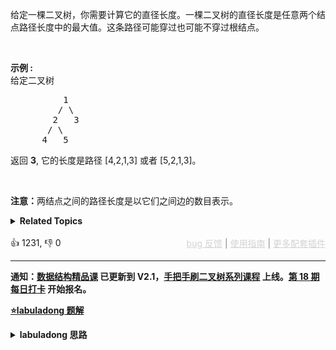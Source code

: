 <p>给定一棵二叉树，你需要计算它的直径长度。一棵二叉树的直径长度是任意两个结点路径长度中的最大值。这条路径可能穿过也可能不穿过根结点。</p>

<p>&nbsp;</p>

<p><strong>示例 :</strong><br> 给定二叉树</br></p>

<pre>          1
         / \
        2   3
       / \     
      4   5    
</pre>

<p>返回&nbsp;<strong>3</strong>, 它的长度是路径 [4,2,1,3] 或者&nbsp;[5,2,1,3]。</p>

<p>&nbsp;</p>

<p><strong>注意：</strong>两结点之间的路径长度是以它们之间边的数目表示。</p>

<details><summary><strong>Related Topics</strong></summary>树 | 深度优先搜索 | 二叉树</details><br>

<div>👍 1231, 👎 0<span style='float: right;'><span style='color: gray;'><a href='https://github.com/labuladong/fucking-algorithm/discussions/939' target='_blank' style='color: lightgray;text-decoration: underline;'>bug 反馈</a> | <a href='https://mp.weixin.qq.com/s/NF8mmVyXVfC1ehdMOsO7Cw' target='_blank' style='color: lightgray;text-decoration: underline;'>使用指南</a> | <a href='https://labuladong.github.io/algo/images/others/%E5%85%A8%E5%AE%B6%E6%A1%B6.jpg' target='_blank' style='color: lightgray;text-decoration: underline;'>更多配套插件</a></span></span></div>

<div id="labuladong"><hr>

**通知：[数据结构精品课](https://aep.h5.xeknow.com/s/1XJHEO) 已更新到 V2.1，[手把手刷二叉树系列课程](https://aep.xet.tech/s/3YGcq3) 上线。[第 18 期每日打卡](https://aep.xet.tech/s/2PLO1n) 开始报名。**



<p><strong><a href="https://labuladong.github.io/article/slug.html?slug=diameter-of-binary-tree" target="_blank">⭐️labuladong 题解</a></strong></p>
<details><summary><strong>labuladong 思路</strong></summary>

## 基本思路

> 本文有视频版：[二叉树/递归的框架思维（纲领篇）](https://www.bilibili.com/video/BV1nG411x77H)

所谓二叉树的直径，就是左右子树的最大深度之和，那么直接的想法是对每个节点计算左右子树的最大高度，得出每个节点的直径，从而得出最大的那个直径。

但是由于 `maxDepth` 也是递归函数，所以上述方式时间复杂度较高。

这题类似 [366. 寻找二叉树的叶子节点](/problems/find-leaves-of-binary-tree)，需要灵活运用二叉树的后序遍历，在 `maxDepth` 的后序遍历位置顺便计算最大直径。

**详细题解：[东哥带你刷二叉树（纲领篇）](https://labuladong.github.io/article/fname.html?fname=二叉树总结)**

**标签：[二叉树](https://mp.weixin.qq.com/mp/appmsgalbum?__biz=MzAxODQxMDM0Mw==&action=getalbum&album_id=2121994699837177859)，后序遍历**

## 解法代码

<div class="tab-panel"><div class="tab-nav">
<button data-tab-item="cpp" class="tab-nav-button btn " data-tab-group="default" onclick="switchTab(this)">cpp🤖</button>

<button data-tab-item="python" class="tab-nav-button btn " data-tab-group="default" onclick="switchTab(this)">python🤖</button>

<button data-tab-item="java" class="tab-nav-button btn active" data-tab-group="default" onclick="switchTab(this)">java🟢</button>

<button data-tab-item="go" class="tab-nav-button btn " data-tab-group="default" onclick="switchTab(this)">go🤖</button>

<button data-tab-item="javascript" class="tab-nav-button btn " data-tab-group="default" onclick="switchTab(this)">javascript🤖</button>
</div><div class="tab-content">
<div data-tab-item="cpp" class="tab-item " data-tab-group="default"><div class="highlight">

```cpp
// 注意：cpp 代码由 chatGPT🤖 根据我的 java 代码翻译，旨在帮助不同背景的读者理解算法逻辑。
// 本代码已经通过力扣的测试用例，应该可直接成功提交。

class Solution {
    int maxDiameter = 0;

public:
    int diameterOfBinaryTree(TreeNode* root) {
        maxDepth(root);
        return maxDiameter;
    }

    int maxDepth(TreeNode* root) {
        if (root == nullptr) {
            return 0;
        }
        int leftMax = maxDepth(root->left);
        int rightMax = maxDepth(root->right);
        // 后序遍历位置顺便计算最大直径
        maxDiameter = max(maxDiameter, leftMax + rightMax);
        return 1 + max(leftMax, rightMax);
    }
};

// 这是一种简单粗暴，但是效率不高的解法
class BadSolution {
public:
    int diameterOfBinaryTree(TreeNode* root) {
        if (root == nullptr) {
            return 0;
        }
        // 计算出左右子树的最大高度
        int leftMax = maxDepth(root->left);
        int rightMax = maxDepth(root->right);
        // root 这个节点的直径
        int res = leftMax + rightMax;
        // 递归遍历 root->left 和 root->right 两个子树
        return max(res,
                max(diameterOfBinaryTree(root->left),
                    diameterOfBinaryTree(root->right)));
    }

    int maxDepth(TreeNode* root) {
        if (root == nullptr) {
            return 0;
        }
        int leftMax = maxDepth(root->left);
        int rightMax = maxDepth(root->right);
        return 1 + max(leftMax, rightMax);
    }
};
```

</div></div>

<div data-tab-item="python" class="tab-item " data-tab-group="default"><div class="highlight">

```python
# 注意：python 代码由 chatGPT🤖 根据我的 java 代码翻译，旨在帮助不同背景的读者理解算法逻辑。
# 本代码已经通过力扣的测试用例，应该可直接成功提交。

class Solution:
    def __init__(self):
        self.maxDiameter = 0
        
    def diameterOfBinaryTree(self, root: TreeNode) -> int:
        self.maxDepth(root)
        return self.maxDiameter
    
    def maxDepth(self, root: TreeNode) -> int:
        if not root:
            return 0
        leftMax = self.maxDepth(root.left)
        rightMax = self.maxDepth(root.right)
        # 后序遍历位置顺便计算最大直径
        self.maxDiameter = max(self.maxDiameter, leftMax + rightMax)
        return 1 + max(leftMax, rightMax)
 
# 这是一种简单粗暴，但是效率不高的解法
class BadSolution:
    def diameterOfBinaryTree(self, root: TreeNode) -> int:
        if not root:
            return 0
        # 计算出左右子树的最大高度
        leftMax = self.maxDepth(root.left)
        rightMax = self.maxDepth(root.right)
        # root 这个节点的直径
        res = leftMax + rightMax
        # 递归遍历 root.left 和 root.right 两个子树
        return max(res, max(self.diameterOfBinaryTree(root.left), self.diameterOfBinaryTree(root.right)))

    def maxDepth(self, root: TreeNode) -> int:
        if not root:
            return 0
        leftMax = self.maxDepth(root.left)
        rightMax = self.maxDepth(root.right)
        return 1 + max(leftMax, rightMax)
```

</div></div>

<div data-tab-item="java" class="tab-item active" data-tab-group="default"><div class="highlight">

```java
class Solution {
    int maxDiameter = 0;

    public int diameterOfBinaryTree(TreeNode root) {
        maxDepth(root);
        return maxDiameter;
    }

    int maxDepth(TreeNode root) {
        if (root == null) {
            return 0;
        }
        int leftMax = maxDepth(root.left);
        int rightMax = maxDepth(root.right);
        // 后序遍历位置顺便计算最大直径
        maxDiameter = Math.max(maxDiameter, leftMax + rightMax);
        return 1 + Math.max(leftMax, rightMax);
    }
}

// 这是一种简单粗暴，但是效率不高的解法
class BadSolution {
    public int diameterOfBinaryTree(TreeNode root) {
        if (root == null) {
            return 0;
        }
        // 计算出左右子树的最大高度
        int leftMax = maxDepth(root.left);
        int rightMax = maxDepth(root.right);
        // root 这个节点的直径
        int res = leftMax + rightMax;
        // 递归遍历 root.left 和 root.right 两个子树
        return Math.max(res,
                Math.max(diameterOfBinaryTree(root.left),
                        diameterOfBinaryTree(root.right)));
    }

    int maxDepth(TreeNode root) {
        if (root == null) {
            return 0;
        }
        int leftMax = maxDepth(root.left);
        int rightMax = maxDepth(root.right);
        return 1 + Math.max(leftMax, rightMax);
    }
}
```

</div></div>

<div data-tab-item="go" class="tab-item " data-tab-group="default"><div class="highlight">

```go
// 注意：go 代码由 chatGPT🤖 根据我的 java 代码翻译，旨在帮助不同背景的读者理解算法逻辑。
// 本代码还未经过力扣测试，仅供参考，如有疑惑，可以参照我写的 java 代码对比查看。

func diameterOfBinaryTree(root *TreeNode) int {
    maxDiameter := 0
    maxDepth := func(root *TreeNode) int {
        if root == nil {
            return 0
        }
        leftMax := maxDepth(root.Left)
        rightMax := maxDepth(root.Right)
        // 后序遍历位置顺便计算最大直径
        maxDiameter = max(maxDiameter, leftMax+rightMax)
        return 1 + max(leftMax, rightMax)
    }
    maxDepth(root)
    return maxDiameter
}

// 这是一种简单粗暴，但是效率不高的解法
func diameterOfBinaryTree(root *TreeNode) int {
    if root == nil {
        return 0
    }
    // 计算出左右子树的最大高度
    maxDepth := func(root *TreeNode) int {
        if root == nil {
            return 0
        }
        leftMax := maxDepth(root.Left)
        rightMax := maxDepth(root.Right)
        return 1 + max(leftMax, rightMax)
    }
    leftMax := maxDepth(root.Left)
    rightMax := maxDepth(root.Right)
    // root 这个节点的直径
    res := leftMax + rightMax
    // 递归遍历 root.Left 和 root.Right 两个子树
    return max(res,
        max(diameterOfBinaryTree(root.Left),
            diameterOfBinaryTree(root.Right)))
}

func max(a, b int) int {
    if a > b {
        return a
    }
    return b
}
```

</div></div>

<div data-tab-item="javascript" class="tab-item " data-tab-group="default"><div class="highlight">

```javascript
// 注意：javascript 代码由 chatGPT🤖 根据我的 java 代码翻译，旨在帮助不同背景的读者理解算法逻辑。
// 本代码已经通过力扣的测试用例，应该可直接成功提交。

var diameterOfBinaryTree = function(root) {
    let maxDiameter = 0;

    const maxDepth = (root) => {
        if (root == null) {
            return 0;
        }
        let leftMax = maxDepth(root.left);
        let rightMax = maxDepth(root.right);
        // 后序遍历位置顺便计算最大直径
        maxDiameter = Math.max(maxDiameter, leftMax + rightMax);
        return 1 + Math.max(leftMax, rightMax);
    };

    maxDepth(root);
    return maxDiameter;
}

// 这是一种简单粗暴，但是效率不高的解法
var BadSolution = function() {};

BadSolution.prototype.diameterOfBinaryTree = function(root) {
    if (root == null) {
        return 0;
    }
    // 计算出左右子树的最大高度
    let leftMax = this.maxDepth(root.left);
    let rightMax = this.maxDepth(root.right);
    // root 这个节点的直径
    let res = leftMax + rightMax;
    // 递归遍历 root.left 和 root.right 两个子树
    return Math.max(res,
            Math.max(this.diameterOfBinaryTree(root.left),
                    this.diameterOfBinaryTree(root.right)));
};

BadSolution.prototype.maxDepth = function(root) {
    if (root == null) {
        return 0;
    }
    let leftMax = this.maxDepth(root.left);
    let rightMax = this.maxDepth(root.right);
    return 1 + Math.max(leftMax, rightMax);
};
```

</div></div>
</div></div>

**类似题目**：
  - [104. 二叉树的最大深度 🟢](/problems/maximum-depth-of-binary-tree)
  - [124. 二叉树中的最大路径和 🔴](/problems/binary-tree-maximum-path-sum)
  - [1245. 树的直径 🟠](/problems/tree-diameter)
  - [144. 二叉树的前序遍历 🟢](/problems/binary-tree-preorder-traversal)
  - [250. 统计同值子树 🟠](/problems/count-univalue-subtrees)
  - [366. 寻找二叉树的叶子节点 🟠](/problems/find-leaves-of-binary-tree)
  - [687. 最长同值路径 🟠](/problems/longest-univalue-path)
  - [814. 二叉树剪枝 🟠](/problems/binary-tree-pruning)
  - [979. 在二叉树中分配硬币 🟠](/problems/distribute-coins-in-binary-tree)
  - [剑指 Offer 55 - I. 二叉树的深度 🟢](/problems/er-cha-shu-de-shen-du-lcof)
  - [剑指 Offer II 047. 二叉树剪枝 🟠](/problems/pOCWxh)
  - [剑指 Offer II 051. 节点之和最大的路径 🔴](/problems/jC7MId)

</details>
</div>













